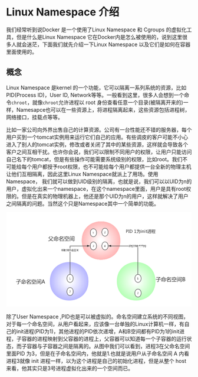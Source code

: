 # Linux Namespace 介绍

我们经常听到说Docker 是一个使用了Linux Namespace 和 Cgroups 的虚拟化工具，但是什么是Linux Namespace 它在Docker内是怎么被使用的，说到这里很多人就会迷茫，下面我们就先介绍一下Linux Namespace 以及它们是如何在容器里面使用的。

## 概念

Linux Namespace 是kernel 的一个功能，它可以隔离一系列系统的资源，比如PID(Process ID)，User ID, Network等等。一般看到这里，很多人会想到一个命令`chroot`，就像`chroot`允许进程以 root 身份查看任意一个目录(被隔离开来的)一样，Namesapce也可以在一些资源上，将进程隔离起来，这些资源包括进程树，网络接口，挂载点等等。

比如一家公司向外界出售自己的计算资源。公司有一台性能还不错的服务器，每个用户买到一个tomcat实例用来运行它们自己的应用。有些调皮的客户可能不小心进入了别人的tomcat实例，修改或者关闭了其中的某些资源，这样就会导致各个客户之间互相干扰。也许你会说，我们可以限制不同用户的权限，让用户只能访问自己名下的tomcat，但是有些操作可能需要系统级别的权限，比如root。我们不可能给每个用户都授予root权限，也不可能给每个用户都提供一台全新的物理主机让他们互相隔离，因此这里Linux Namespace就派上了用场。使用Namespace， 我们就可以做到UID级别的隔离，也就是说，我们可以以UID为n的用户，虚拟化出来一个namespace，在这个namespace里面，用户是具有root权限的。但是在真实的物理机器上，他还是那个UID为n的用户，这样就解决了用户之间隔离的问题。当然这个只是Namespace其中一个简单的功能。

![PID映射关系图](../images/1/pid映射关系.png)

除了User Namespace ,PID也是可以被虚拟的。命名空间建立系统的不同视图， 对于每一个命名空间，从用户看起来，应该像一台单独的Linux计算机一样，有自己的init进程(PID为1)，其他进程的PID依次递增，A和B空间都有PID为1的init进程，子容器的进程映射到父容器的进程上，父容器可以知道每一个子容器的运行状态，而子容器与子容器之间是隔离的。从图中我们可以看到，进程3在父命名空间里面PID 为3，但是在子命名空间内，他就是1.也就是说用户从子命名空间 A 内看进程3就像 init 进程一样，以为这个进程是自己的初始化进程，但是从整个 host 来看，他其实只是3号进程虚拟化出来的一个空间而已。
